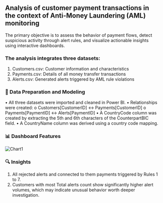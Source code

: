 ## Analysis of customer payment transactions in the context of Anti-Money Laundering (AML) monitoring

The primary objective is to assess the behavior of payment flows, detect suspicious activity through alert rules, and visualize actionable insights using interactive dashboards.

### The analysis integrates three datasets:
1.	Customers.csv: Customer information and characteristics
2.	Payments.csv: Details of all money transfer transactions
3.	Alerts.csv: Generated alerts triggered by AML rule violations

### 🧩 Data Preparation and Modeling
•	All three datasets were imported and cleaned in Power BI.
•	Relationships were created:
o	Customers[CustomerID] ↔ Payments[CustomerID]
o	Payments[PaymentID] ↔ Alerts[PaymentID]
•	A CountryCode column was created by extracting the 5th and 6th characters of the CounterpartBIC field.
•	A CountryName column was derived using a country code mapping.

### 📊 Dashboard Features
![Chart1]('Charts.jpg')


### 🔍 Insights
1.	All rejected alerts and connected to them payments triggered by Rules 1 to 7.
2.	Customers with most Total alerts count show significantly higher alert volumes, which may indicate unusual behavior worth deeper investigation.
